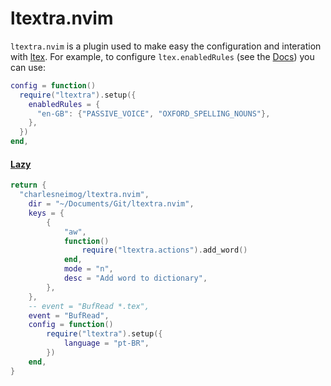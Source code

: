 # ltextra.nvim

`ltextra.nvim` is a plugin used to make easy the configuration and interation with [ltex](https://valentjn.github.io/ltex/settings.html). For example, to configure `ltex.enabledRules` (see the [Docs](https://valentjn.github.io/ltex/settings.html#ltexenabledrules)) you can use:

``` lua
config = function()
  require("ltextra").setup({
    enabledRules = {
      "en-GB": {"PASSIVE_VOICE", "OXFORD_SPELLING_NOUNS"},
    },
  })
end,

``` 

#### [Lazy](https://github.com/folke/lazy.nvim)

``` lua
return {
  "charlesneimog/ltextra.nvim",
	dir = "~/Documents/Git/ltextra.nvim",
	keys = {
		{
			"aw",
			function()
				require("ltextra.actions").add_word()
			end,
			mode = "n",
			desc = "Add word to dictionary",
		},
	},
	-- event = "BufRead *.tex",
	event = "BufRead",
	config = function()
		require("ltextra").setup({
			language = "pt-BR",
		})
	end,
}
```
